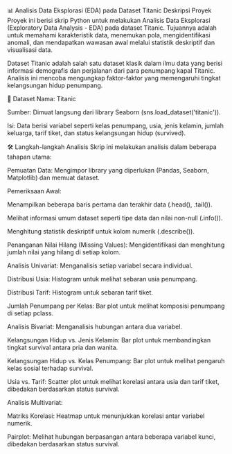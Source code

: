📊 Analisis Data Eksplorasi (EDA) pada Dataset Titanic
Deskripsi Proyek
Proyek ini berisi skrip Python untuk melakukan Analisis Data Eksplorasi (Exploratory Data Analysis - EDA) pada dataset Titanic. Tujuannya adalah untuk memahami karakteristik data, menemukan pola, mengidentifikasi anomali, dan mendapatkan wawasan awal melalui statistik deskriptif dan visualisasi data.

Dataset Titanic adalah salah satu dataset klasik dalam ilmu data yang berisi informasi demografis dan perjalanan dari para penumpang kapal Titanic. Analisis ini mencoba mengungkap faktor-faktor yang memengaruhi tingkat kelangsungan hidup penumpang.

💾 Dataset
Nama: Titanic

Sumber: Dimuat langsung dari library Seaborn (sns.load_dataset('titanic')).

Isi: Data berisi variabel seperti kelas penumpang, usia, jenis kelamin, jumlah keluarga, tarif tiket, dan status kelangsungan hidup (survived).

🛠️ Langkah-langkah Analisis
Skrip ini melakukan analisis dalam beberapa tahapan utama:

Pemuatan Data: Mengimpor library yang diperlukan (Pandas, Seaborn, Matplotlib) dan memuat dataset.

Pemeriksaan Awal:

Menampilkan beberapa baris pertama dan terakhir data (.head(), .tail()).

Melihat informasi umum dataset seperti tipe data dan nilai non-null (.info()).

Menghitung statistik deskriptif untuk kolom numerik (.describe()).

Penanganan Nilai Hilang (Missing Values): Mengidentifikasi dan menghitung jumlah nilai yang hilang di setiap kolom.

Analisis Univariat: Menganalisis setiap variabel secara individual.

Distribusi Usia: Histogram untuk melihat sebaran usia penumpang.

Distribusi Tarif: Histogram untuk sebaran tarif tiket.

Jumlah Penumpang per Kelas: Bar plot untuk melihat komposisi penumpang di setiap pclass.

Analisis Bivariat: Menganalisis hubungan antara dua variabel.

Kelangsungan Hidup vs. Jenis Kelamin: Bar plot untuk membandingkan tingkat survival antara pria dan wanita.

Kelangsungan Hidup vs. Kelas Penumpang: Bar plot untuk melihat pengaruh kelas sosial terhadap survival.

Usia vs. Tarif: Scatter plot untuk melihat korelasi antara usia dan tarif tiket, dibedakan berdasarkan status survival.

Analisis Multivariat:

Matriks Korelasi: Heatmap untuk menunjukkan korelasi antar variabel numerik.

Pairplot: Melihat hubungan berpasangan antara beberapa variabel kunci, dibedakan berdasarkan status survival.

